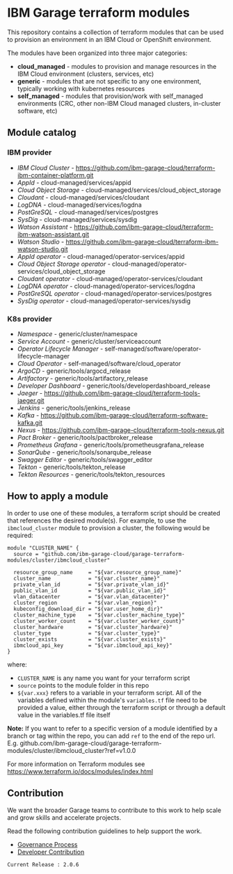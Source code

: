 # IBM Garage terraform modules

This repository contains a collection of terraform modules that
can be used to provision an environment in an IBM Cloud or OpenShift
environment.

The modules have been organized into three major categories:
- **cloud_managed** - modules to provision and manage resources in the IBM Cloud environment (clusters, services, etc)
- **generic** - modules that are not specific to any one environment, typically working with kubernetes resources
- **self_managed** - modules that provision/work with self_managed environments (CRC, other non-IBM Cloud managed clusters, in-cluster software, etc)

## Module catalog

### IBM provider

- *IBM Cloud Cluster* - https://github.com/ibm-garage-cloud/terraform-ibm-container-platform.git
- *AppId* - cloud-managed/services/appid
- *Cloud Object Storage* - cloud-managed/services/cloud_object_storage
- *Cloudant* - cloud-managed/services/cloudant
- *LogDNA* - cloud-managed/services/logdna
- *PostGreSQL* - cloud-managed/services/postgres
- *SysDig* - cloud-managed/services/sysdig
- *Watson Assistant* - https://github.com/ibm-garage-cloud/terraform-ibm-watson-assistant.git
- *Watson Studio* - https://github.com/ibm-garage-cloud/terraform-ibm-watson-studio.git
- *AppId operator* - cloud-managed/operator-services/appid
- *Cloud Object Storage operator* - cloud-managed/operator-services/cloud_object_storage
- *Cloudant operator* - cloud-managed/operator-services/cloudant
- *LogDNA operator* - cloud-managed/operator-services/logdna
- *PostGreSQL operator* - cloud-managed/operator-services/postgres
- *SysDig operator* - cloud-managed/operator-services/sysdig

### K8s provider

- *Namespace* - generic/cluster/namespace
- *Service Account* - generic/cluster/serviceaccount
- *Operator Lifecycle Manager* - self-managed/software/operator-lifecycle-manager
- *Cloud Operator* - self-managed/software/cloud_operator
- *ArgoCD* - generic/tools/argocd_release
- *Artifactory* - generic/tools/artifactory_release
- *Developer Dashboard* - generic/tools/developerdashboard_release
- *Jaeger* - https://github.com/ibm-garage-cloud/terraform-tools-jaeger.git
- *Jenkins* - generic/tools/jenkins_release
- *Kafka* - https://github.com/ibm-garage-cloud/terraform-software-kafka.git
- *Nexus* - https://github.com/ibm-garage-cloud/terraform-tools-nexus.git
- *Pact Broker* - generic/tools/pactbroker_release
- *Prometheus Grafana* - generic/tools/prometheusgrafana_release
- *SonarQube* - generic/tools/sonarqube_release
- *Swagger Editor* - generic/tools/swagger_editor
- *Tekton* - generic/tools/tekton_release
- *Tekton Resources* - generic/tools/tekton_resources

## How to apply a module

In order to use one of these modules, a terraform script should be created that references the desired module(s). For example, to use the `ibmcloud_cluster` module to provision a cluster, the following would be required:

```
module "CLUSTER_NAME" {
  source = "github.com/ibm-garage-cloud/garage-terraform-modules/cluster/ibmcloud_cluster"

  resource_group_name     = "${var.resource_group_name}"
  cluster_name            = "${var.cluster_name}"
  private_vlan_id         = "${var.private_vlan_id}"
  public_vlan_id          = "${var.public_vlan_id}"
  vlan_datacenter         = "${var.vlan_datacenter}"
  cluster_region          = "${var.vlan_region}"
  kubeconfig_download_dir = "${var.user_home_dir}"
  cluster_machine_type    = "${var.cluster_machine_type}"
  cluster_worker_count    = "${var.cluster_worker_count}"
  cluster_hardware        = "${var.cluster_hardware}"
  cluster_type            = "${var.cluster_type}"
  cluster_exists          = "${var.cluster_exists}"
  ibmcloud_api_key        = "${var.ibmcloud_api_key}"
}
```

where:
- `CLUSTER_NAME` is any name you want for your terraform script
- `source` points to the module folder in this repo
- `${var.xxx}` refers to a variable in your terraform script. All of the variables defined within the module's `variables.tf` file need to be provided a value, either through the terraform script or through a default value in the variables.tf file itself

**Note:** If you want to refer to a specific version of a module identified by a branch or tag within the repo, you can add `ref` to the end of the repo url. E.g. github.com/ibm-garage-cloud/garage-terraform-modules/cluster/ibmcloud_cluster?ref=v1.0.0

For more information on Terraform modules see https://www.terraform.io/docs/modules/index.html

## Contribution

We want the broader Garage teams to contribute to this work to help scale and grow skills and accelerate projects.

Read the following contribution guidelines to help support the work.

- [Governance Process](./governance.md)
- [Developer Contribution](./developer_contribution.md)

```
Current Release : 2.0.6
```


